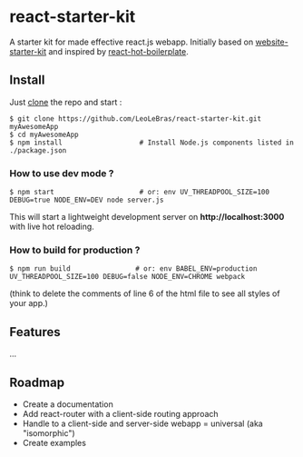 # react-starter-kit
A starter kit for made effective react.js webapp. Initially based on
[website-starter-kit](https://github.com/LeoLeBras/website-starter-kit.git) and
inspired by [react-hot-boilerplate](https://github.com/gaearon/react-hot-boilerplate.git).

## Install

Just [clone](github-windows://openRepo/https://github.com/LeoLeBras/react-starter-kit.git) the repo
and start :

```shell
$ git clone https://github.com/LeoLeBras/react-starter-kit.git myAwesomeApp
$ cd myAwesomeApp
$ npm install                   # Install Node.js components listed in ./package.json
```

### How to use dev mode ?

```shell
$ npm start                     # or: env UV_THREADPOOL_SIZE=100 DEBUG=true NODE_ENV=DEV node server.js
```

This will start a lightweight development server on **http://localhost:3000** with live hot reloading.

### How to build for production ?

```shell
$ npm run build                # or: env BABEL_ENV=production UV_THREADPOOL_SIZE=100 DEBUG=false NODE_ENV=CHROME webpack
```
(think to delete the comments of line 6 of the html file to see all styles of your app.)

## Features
...

## Roadmap
* Create a documentation
* Add react-router with a client-side routing approach
* Handle to a client-side and server-side webapp = universal (aka "isomorphic")
* Create examples
